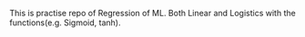 This is practise repo of Regression of ML. Both Linear and Logistics with the functions(e.g. Sigmoid, tanh).
